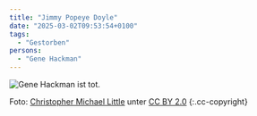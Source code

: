 ```yaml
---
title: "Jimmy Popeye Doyle"
date: "2025-03-02T09:53:54+0100"
tags:
  - "Gestorben"
persons:
  - "Gene Hackman"
---
```


![Gene Hackman ist tot.](/blog/2025/genehackman.jpg)

Foto: [Christopher Michael Little](https://commons.wikimedia.org/wiki/File:GeneHackmanJun08.jpg) unter [CC BY 2.0](https://creativecommons.org/licenses/by/2.0) {:.cc-copyright} 